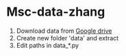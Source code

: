 # Msc-data-zhang

1. Download data from [Google drive](https://drive.google.com/file/d/1GvNwL4iPcB2GRdK2n353bKiKV_Vnx7Qg/view?usp=drive_link)
2. Create new folder 'data' and extract
3. Edit paths in data_*.py
